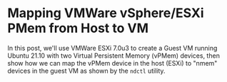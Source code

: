 # Mapping VMWare vSphere/ESXi PMem from Host to VM

In this post, we'll use VMWare ESXi 7.0u3 to create a Guest VM running Ubuntu 21.10 with two Virtual Persistent Memory (vPMem) devices, then show how we can map the vPMem device in the host (ESXi) to "nmem" devices in the guest VM as shown by the `ndctl` utility.
